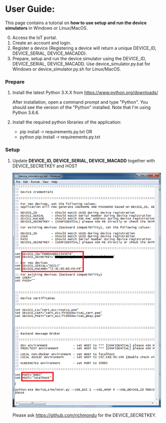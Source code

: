 # User Guide:

This page contains a tutorial on <b>how to use setup and run the device simulators</b> in Windows or Linux/MacOS. 

0. Access the IoT portal.
1. Create an account and login.
2. Register a device (Registering a device will return a unique DEVICE_ID, DEVICE_SERIAL, DEVICE_MACADD).
3. Prepare, setup and run the device simulator using the DEVICE_ID, DEVICE_SERIAL, DEVICE_MACADD.
   Use device_simulator.py.bat for Windows or device_simulator.py.sh for Linux/MacOS.


### Prepare

1. Install the latest Python 3.X.X from https://www.python.org/downloads/

    After installation, open a command prompt and type "Python". You should see the version of the "Python" installed.
    Note that I'm using Python 3.6.6.

2. Install the required python libraries of the application:

    - pip install -r requirements.py.txt OR
    - python pip install -r requirements.py.txt


### Setup

1. Update <b>DEVICE_ID, DEVICE_SERIAL, DEVICE_MACADD</b> together with DEVICE_SECRETKEY and HOST

    <img src="../_images/device_simulator_py.png" width="600"/>

   Please ask https://github.com/richmondu for the DEVICE_SECRETKEY.


